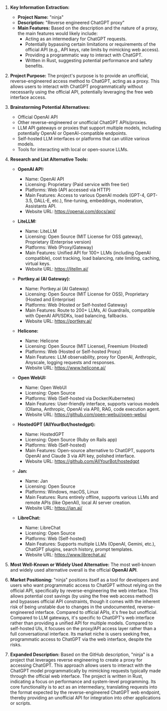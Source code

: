 1.  **Key Information Extraction:**
    *   **Project Name:** "ninja"
    *   **Description:** "Reverse engineered ChatGPT proxy"
    *   **Main Features:** Based on the description and the nature of a proxy, the main features would likely include:
        *   Acting as an intermediary for ChatGPT requests.
        *   Potentially bypassing certain limitations or requirements of the official API (e.g., API keys, rate limits by mimicking web access).
        *   Providing a programmatic way to interact with ChatGPT.
        *   Written in Rust, suggesting potential performance and safety benefits.

2.  **Project Purpose:** The project's purpose is to provide an unofficial, reverse-engineered access method to ChatGPT, acting as a proxy. This allows users to interact with ChatGPT programmatically without necessarily using the official API, potentially leveraging the free web interface access.

3.  **Brainstorming Potential Alternatives:**
    *   Official OpenAI API
    *   Other reverse-engineered or unofficial ChatGPT APIs/proxies.
    *   LLM API gateways or proxies that support multiple models, including potentially OpenAI or OpenAI-compatible endpoints.
    *   Self-hosted LLM interfaces or platforms that can utilize various models.
    *   Tools for interacting with local or open-source LLMs.

4.  **Research and List Alternative Tools:**

    *   **OpenAI API:**
        *   Name: OpenAI API
        *   Licensing: Proprietary (Paid service with free tier)
        *   Platforms: Web (API accessed via HTTP)
        *   Main Features: Access to various OpenAI models (GPT-4, GPT-3.5, DALL-E, etc.), fine-tuning, embeddings, moderation, Assistants API.
        *   Website URL: https://openai.com/docs/api/

    *   **LiteLLM:**
        *   Name: LiteLLM
        *   Licensing: Open Source (MIT License for OSS gateway), Proprietary (Enterprise version)
        *   Platforms: Web (Proxy/Gateway)
        *   Main Features: Unified API for 100+ LLMs (including OpenAI compatible), cost tracking, load balancing, rate limiting, caching, virtual keys.
        *   Website URL: https://litellm.ai/

    *   **Portkey.ai (AI Gateway):**
        *   Name: Portkey.ai (AI Gateway)
        *   Licensing: Open Source (MIT License for OSS), Proprietary (Hosted and Enterprise)
        *   Platforms: Web (Hosted or Self-hosted Gateway)
        *   Main Features: Route to 200+ LLMs, AI Guardrails, compatible with OpenAI API/SDKs, load balancing, fallbacks.
        *   Website URL: https://portkey.ai/

    *   **Helicone:**
        *   Name: Helicone
        *   Licensing: Open Source (MIT License), Freemium (Hosted)
        *   Platforms: Web (Hosted or Self-hosted Proxy)
        *   Main Features: LLM observability, proxy for OpenAI, Anthropic, Anyscale, logging requests and responses.
        *   Website URL: https://www.helicone.ai/

    *   **Open WebUI:**
        *   Name: Open WebUI
        *   Licensing: Open Source
        *   Platforms: Web (Self-hosted via Docker/Kubernetes)
        *   Main Features: User-friendly interface, supports various models (Ollama, Anthropic, OpenAI via API), RAG, code execution agent.
        *   Website URL: https://github.com/open-webui/open-webui

    *   **HostedGPT (AllYourBot/hostedgpt):**
        *   Name: HostedGPT
        *   Licensing: Open Source (Ruby on Rails app)
        *   Platforms: Web (Self-hosted)
        *   Main Features: Open-source alternative to ChatGPT, supports OpenAI and Claude 3 via API key, polished interface.
        *   Website URL: https://github.com/AllYourBot/hostedgpt

    *   **Jan:**
        *   Name: Jan
        *   Licensing: Open Source
        *   Platforms: Windows, macOS, Linux
        *   Main Features: Runs entirely offline, supports various LLMs and remote APIs (like OpenAI), local AI server creation.
        *   Website URL: https://jan.ai/

    *   **LibreChat:**
        *   Name: LibreChat
        *   Licensing: Open Source
        *   Platforms: Web (Self-hosted)
        *   Main Features: Supports multiple LLMs (OpenAI, Gemini, etc.), ChatGPT plugins, search history, prompt templates.
        *   Website URL: https://www.librechat.ai/

5.  **Most Well-Known or Widely Used Alternative:** The most well-known and widely used alternative overall is the official **OpenAI API**.

6.  **Market Positioning:** "ninja" positions itself as a tool for developers and users who want programmatic access to ChatGPT without relying on the official API, specifically by reverse-engineering the web interface. This allows potential cost savings (by using the free web access method) and bypasses official API constraints, though it comes with the inherent risk of being unstable due to changes in the undocumented, reverse-engineered interface. Compared to official APIs, it's free but unofficial. Compared to LLM gateways, it's specific to ChatGPT's web interface rather than providing a unified API for multiple models. Compared to self-hosted UIs, it focuses on the proxy/API access layer rather than a full conversational interface. Its market niche is users seeking free, programmatic access to ChatGPT via the web interface, despite the risks.

7.  **Expanded Description:** Based on the GitHub description, "ninja" is a project that leverages reverse engineering to create a proxy for accessing ChatGPT. This approach allows users to interact with the ChatGPT model programmatically by mimicking requests typically made through the official web interface. The project is written in Rust, indicating a focus on performance and system-level programming. Its core functionality is to act as an intermediary, translating requests into the format expected by the reverse-engineered ChatGPT web endpoint, thereby providing an unofficial API for integration into other applications or scripts.